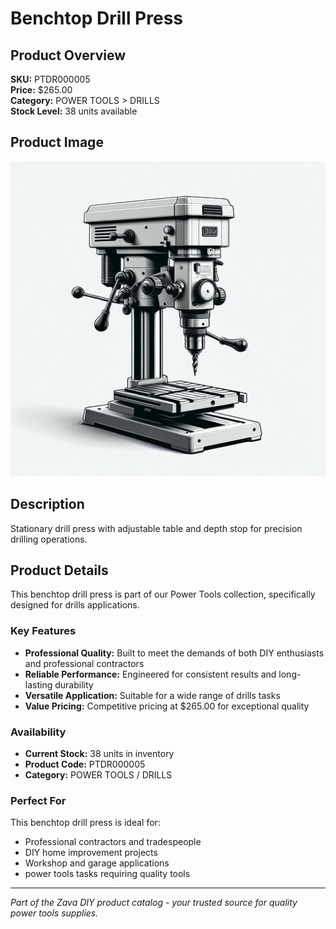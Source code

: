 # Benchtop Drill Press

## Product Overview

**SKU:** PTDR000005  
**Price:** $265.00  
**Category:** POWER TOOLS > DRILLS  
**Stock Level:** 38 units available  

## Product Image

![Benchtop Drill Press](https://raw.githubusercontent.com/microsoft/ai-tour-26-zava-diy-dataset-plus-mcp/refs/heads/main/images/power_tools_drills_benchtop_drill_press_20250620_182531.png)

## Description

Stationary drill press with adjustable table and depth stop for precision drilling operations.

## Product Details

This benchtop drill press is part of our Power Tools collection, specifically designed for drills applications. 

### Key Features

- **Professional Quality:** Built to meet the demands of both DIY enthusiasts and professional contractors
- **Reliable Performance:** Engineered for consistent results and long-lasting durability
- **Versatile Application:** Suitable for a wide range of drills tasks
- **Value Pricing:** Competitive pricing at $265.00 for exceptional quality

### Availability

- **Current Stock:** 38 units in inventory
- **Product Code:** PTDR000005
- **Category:** POWER TOOLS / DRILLS

### Perfect For

This benchtop drill press is ideal for:
- Professional contractors and tradespeople
- DIY home improvement projects  
- Workshop and garage applications
- power tools tasks requiring quality tools

---

*Part of the Zava DIY product catalog - your trusted source for quality power tools supplies.*
